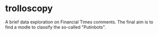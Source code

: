 # trolloscopy

A brief data exploration on Financial Times comments. 
The final aim is to find a modle to classify the so-called "Putinbots". 
